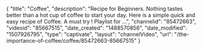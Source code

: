 {
    "title": "Coffee",
    "description": "Recipe for Beginners. Nothing tastes better than a hot cup of coffee to start your day. Here is a simple quick and easy recipe of Coffee. A must try ! Playlist for ...",
    "channelid": "85472663",
    "videoid": "85667515",
    "date_created": "1488570856",
    "date_modified": "1507926795",
    "type": "captivate",
    "layout": "channelVideo",
    "url": "\/the-importance-of-coffee\/coffee\/85472663-85667515"
}